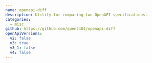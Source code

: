 ```yaml
---
name: openapi-diff
description: Utility for comparing two OpenAPI specifications.
categories:
  - misc
github: https://github.com/quen2404/openapi-diff
openApiVersions:
  v2: false
  v3: true
  v3_1: false
  v4: false
---
```

